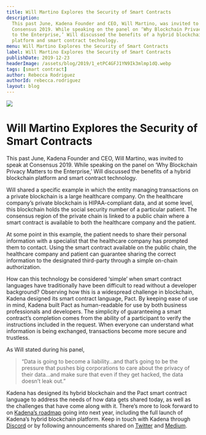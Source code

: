 ```yaml
---
title: Will Martino Explores the Security of Smart Contracts
description:
  This past June, Kadena Founder and CEO, Will Martino, was invited to speak at
  Consensus 2019. While speaking on the panel on ‘Why Blockchain Privacy Matters
  to the Enterprise,’ Will discussed the benefits of a hybrid blockchain
  platform and smart contract technology.
menu: Will Martino Explores the Security of Smart Contracts
label: Will Martino Explores the Security of Smart Contracts
publishDate: 2019-12-23
headerImage: /assets/blog/2019/1_etPC4GFJ1YN9Ik3mlmp1dQ.webp
tags: [smart contract]
author: Rebecca Rodriguez
authorId: rebecca.rodriguez
layout: blog
---
```


![](/assets/blog/2019/1_etPC4GFJ1YN9Ik3mlmp1dQ.webp)

# Will Martino Explores the Security of Smart Contracts

This past June, Kadena Founder and CEO, Will Martino, was invited to speak at
Consensus 2019. While speaking on the panel on ‘Why Blockchain Privacy Matters
to the Enterprise,’ Will discussed the benefits of a hybrid blockchain platform
and smart contract technology.

Will shared a specific example in which the entity managing transactions on a
private blockchain is a large healthcare company. On the healthcare company’s
private blockchain is HIPAA-compliant data, and at some level, this blockchain
holds the social security number of a particular patient. The consensus region
of the private chain is linked to a public chain where a smart contract is
available to both the healthcare company and the patient.

At some point in this example, the patient needs to share their personal
information with a specialist that the healthcare company has prompted them to
contact. Using the smart contract available on the public chain, the healthcare
company and patient can guarantee sharing the correct information to the
designated third-party through a simple on-chain authorization.

How can this technology be considered ‘simple’ when smart contract languages
have traditionally have been difficult to read without a developer background?
Observing how this is a widespread challenge in blockchain, Kadena designed its
smart contract language, Pact. By keeping ease of use in mind, Kadena built Pact
as human-readable for use by both business professionals and developers. The
simplicity of guaranteeing a smart contract’s completion comes from the ability
of a participant to verify the instructions included in the request. When
everyone can understand what information is being exchanged, transactions become
more secure and trustless.

As Will stated during his panel,

> “Data is going to become a liability…and that’s going to be the pressure that
> pushes big corporations to care about the privacy of their data…and make sure
> that even if they get hacked, the data doesn’t leak out.”

Kadena has designed its hybrid blockchain and the Pact smart contract language
to address the needs of how data gets shared today, as well as the challenges
that have come along with it. There’s more to look forward to on
[Kadena’s roadmap](/docs/blogchain/2019/roadmap-for-kadenas-hybrid-blockchain-launch-in-january-2020-2019-12-04)
going into next year, including the full launch of Kadena’s hybrid blockchain
platform. Keep in touch with Kadena through
[Discord](https://discordapp.com/invite/bsUcWmX?utm_source=tropyc) or by
following announcements shared on [Twitter](https://twitter.com/kadena_io) and
[Medium](/docs/blogchain).
